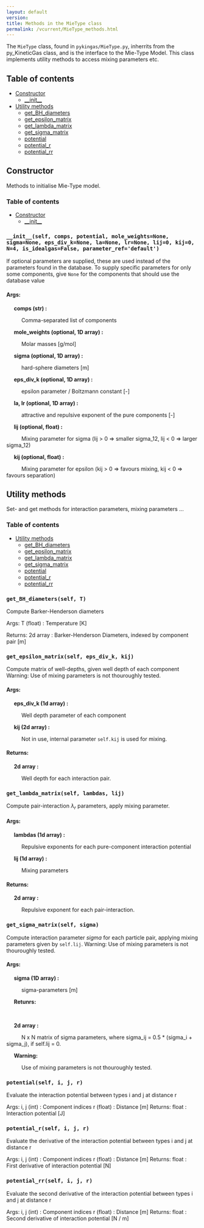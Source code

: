 ```yaml
---
layout: default
version: 
title: Methods in the MieType class
permalink: /vcurrent/MieType_methods.html
---
```


<!--- 
Generated at: 2024-02-20T16:59:43.575853
This is an auto-generated file, generated using the script at KineticGas/pyUtils/markdown_from_docstrings.py
The file is created by parsing the docstrings of the methods in the 
MieType class. For instructions on how to use the parser routines, see the
file KineticGas/pyUtils/markdown_from_docstrings.py--->

The `MieType` class, found in `pykingas/MieType.py`, inherrits from the py_KineticGas class, and  is the interface to the 
Mie-Type Model. This class implements utility methods to access mixing parameters etc.

## Table of contents
  * [Constructor](#constructor)
    * [\_\_init\_\_](#__init__self-comps-potential-mole_weightsnone-sigmanone-eps_div_knone-lanone-lrnone-lij0-kij0-n4-is_idealgasfalse-parameter_refdefault)
  * [Utility methods](#utility-methods)
    * [get_BH_diameters](#get_bh_diametersself-t)
    * [get_epsilon_matrix](#get_epsilon_matrixself-eps_div_k-kij)
    * [get_lambda_matrix](#get_lambda_matrixself-lambdas-lij)
    * [get_sigma_matrix](#get_sigma_matrixself-sigma)
    * [potential](#potentialself-i-j-r)
    * [potential_r](#potential_rself-i-j-r)
    * [potential_rr](#potential_rrself-i-j-r)

## Constructor

Methods to initialise Mie-Type model.

### Table of contents
  * [Constructor](#constructor)
    * [\_\_init\_\_](#__init__self-comps-potential-mole_weightsnone-sigmanone-eps_div_knone-lanone-lrnone-lij0-kij0-n4-is_idealgasfalse-parameter_refdefault)


### `__init__(self, comps, potential, mole_weights=None, sigma=None, eps_div_k=None, la=None, lr=None, lij=0, kij=0, N=4, is_idealgas=False, parameter_ref='default')`
If optional parameters are supplied, these are used instead of the parameters found in the database. To supply specific parameters for only some components, give `None` for the components that should use the database
value
 

#### Args:

&nbsp;&nbsp;&nbsp;&nbsp; **comps (str) :** 

&nbsp;&nbsp;&nbsp;&nbsp; &nbsp;&nbsp;&nbsp;&nbsp;  Comma-separated list of components

&nbsp;&nbsp;&nbsp;&nbsp; **mole_weights (optional, 1D array) :** 

&nbsp;&nbsp;&nbsp;&nbsp; &nbsp;&nbsp;&nbsp;&nbsp;  Molar masses [g/mol]

&nbsp;&nbsp;&nbsp;&nbsp; **sigma (optional, 1D array) :** 

&nbsp;&nbsp;&nbsp;&nbsp; &nbsp;&nbsp;&nbsp;&nbsp;  hard-sphere diameters [m]

&nbsp;&nbsp;&nbsp;&nbsp; **eps_div_k (optional, 1D array) :** 

&nbsp;&nbsp;&nbsp;&nbsp; &nbsp;&nbsp;&nbsp;&nbsp;  epsilon parameter / Boltzmann constant [-]

&nbsp;&nbsp;&nbsp;&nbsp; **la, lr (optional, 1D array) :** 

&nbsp;&nbsp;&nbsp;&nbsp; &nbsp;&nbsp;&nbsp;&nbsp;  attractive and repulsive exponent of the pure components [-]

&nbsp;&nbsp;&nbsp;&nbsp; **lij (optional, float) :** 

&nbsp;&nbsp;&nbsp;&nbsp; &nbsp;&nbsp;&nbsp;&nbsp;  Mixing parameter for sigma (lij > 0 => smaller sigma_12, lij < 0 => larger sigma_12)

&nbsp;&nbsp;&nbsp;&nbsp; **kij (optional, float) :** 

&nbsp;&nbsp;&nbsp;&nbsp; &nbsp;&nbsp;&nbsp;&nbsp;  Mixing parameter for epsilon (kij > 0 => favours mixing, kij < 0 => favours separation) 

## Utility methods

Set- and get methods for interaction parameters, mixing parameters ...

### Table of contents
  * [Utility methods](#utility-methods)
    * [get_BH_diameters](#get_bh_diametersself-t)
    * [get_epsilon_matrix](#get_epsilon_matrixself-eps_div_k-kij)
    * [get_lambda_matrix](#get_lambda_matrixself-lambdas-lij)
    * [get_sigma_matrix](#get_sigma_matrixself-sigma)
    * [potential](#potentialself-i-j-r)
    * [potential_r](#potential_rself-i-j-r)
    * [potential_rr](#potential_rrself-i-j-r)


### `get_BH_diameters(self, T)`
Compute Barker-Henderson diameters

Args:
T (float) : Temperature [K]

Returns:
2d array : Barker-Henderson Diameters, indexed by component pair [m]
 

### `get_epsilon_matrix(self, eps_div_k, kij)`
Compute matrix of well-depths, given well depth of each component
Warning: Use of mixing parameters is not thouroughly tested.
 

#### Args:

&nbsp;&nbsp;&nbsp;&nbsp; **eps_div_k (1d array) :** 

&nbsp;&nbsp;&nbsp;&nbsp; &nbsp;&nbsp;&nbsp;&nbsp;  Well depth parameter of each component

&nbsp;&nbsp;&nbsp;&nbsp; **kij (2d array) :** 

&nbsp;&nbsp;&nbsp;&nbsp; &nbsp;&nbsp;&nbsp;&nbsp;  Not in use, internal parameter `self.kij` is used for mixing. 

#### Returns:

&nbsp;&nbsp;&nbsp;&nbsp; **2d array :** 

&nbsp;&nbsp;&nbsp;&nbsp; &nbsp;&nbsp;&nbsp;&nbsp;  Well depth for each interaction pair. 

### `get_lambda_matrix(self, lambdas, lij)`
Compute pair-interaction $\lambda_r$ parameters, apply mixing parameter.
 

#### Args:

&nbsp;&nbsp;&nbsp;&nbsp; **lambdas (1d array) :** 

&nbsp;&nbsp;&nbsp;&nbsp; &nbsp;&nbsp;&nbsp;&nbsp;  Repulsive exponents for each pure-component interaction potential

&nbsp;&nbsp;&nbsp;&nbsp; **lij (1d array) :** 

&nbsp;&nbsp;&nbsp;&nbsp; &nbsp;&nbsp;&nbsp;&nbsp;  Mixing parameters 

#### Returns:

&nbsp;&nbsp;&nbsp;&nbsp; **2d array :** 

&nbsp;&nbsp;&nbsp;&nbsp; &nbsp;&nbsp;&nbsp;&nbsp;  Repulsive exponent for each pair-interaction. 

### `get_sigma_matrix(self, sigma)`
Compute interaction parameter $sigma$ for each particle pair, applying mixing parameters given by `self.lij`.
Warning: Use of mixing parameters is not thouroughly tested.
 

#### Args:

&nbsp;&nbsp;&nbsp;&nbsp; **sigma (1D array) :** 

&nbsp;&nbsp;&nbsp;&nbsp; &nbsp;&nbsp;&nbsp;&nbsp;  sigma-parameters [m] 

&nbsp;&nbsp;&nbsp;&nbsp; **Retunrs:** 

&nbsp;&nbsp;&nbsp;&nbsp; &nbsp;&nbsp;&nbsp;&nbsp; 

&nbsp;&nbsp;&nbsp;&nbsp; **2d array :** 

&nbsp;&nbsp;&nbsp;&nbsp; &nbsp;&nbsp;&nbsp;&nbsp;  N x N matrix of sigma parameters, where sigma_ij = 0.5 * (sigma_i + sigma_j), if self.lij = 0.

&nbsp;&nbsp;&nbsp;&nbsp; **Warning:** 

&nbsp;&nbsp;&nbsp;&nbsp; &nbsp;&nbsp;&nbsp;&nbsp;  Use of mixing parameters is not thouroughly tested.  

### `potential(self, i, j, r)`
Evaluate the interaction potential between types i and j at distance r

Args:
i, j (int) : Component indices
r (float) : Distance [m]
Returns:
float : Interaction potential [J]
 

### `potential_r(self, i, j, r)`
Evaluate the derivative of the interaction potential between types i and j at distance r

Args:
i, j (int) : Component indices
r (float) : Distance [m]
Returns:
float : First derivative of interaction potential [N]
 

### `potential_rr(self, i, j, r)`
Evaluate the second derivative of the interaction potential between types i and j at distance r

Args:
i, j (int) : Component indices
r (float) : Distance [m]
Returns:
float : Second derivative of interaction potential [N / m]
 

